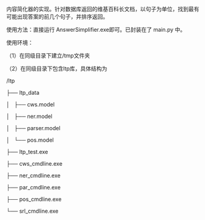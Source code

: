 内容简化器的实现。针对数据库返回的维基百科长文档，以句子为单位，找到最有可能出现答案的前几个句子，并排序返回。

使用方法：直接运行 AnswerSimplifier.exe即可。已封装在了 main.py 中。

使用环境：

（1）在同级目录下建立/tmp文件夹

（2）在同级目录下包含ltp库，具体结构为

/ltp

├── ltp_data

│   ├── cws.model

│   ├── ner.model

│   ├── parser.model

│   └── pos.model

├── ltp_test.exe

├── cws_cmdline.exe

├── ner_cmdline.exe

├── par_cmdline.exe

├── pos_cmdline.exe

└── srl_cmdline.exe

